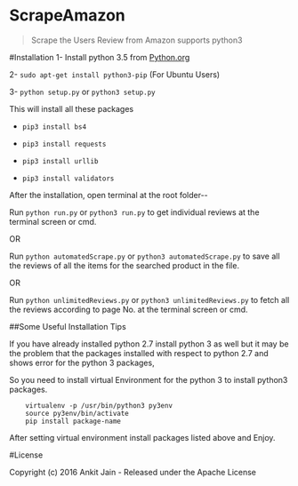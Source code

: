 # ScrapeAmazon
>Scrape the Users Review from Amazon supports python3

#Installation
1- Install python 3.5 from [Python.org](https://www.python.org)

2- `sudo apt-get install python3-pip` (For Ubuntu Users)

3- `python setup.py` or `python3 setup.py`

  This will install all these packages

  * `pip3 install bs4`

  * `pip3 install requests`

  * `pip3 install urllib`

  * `pip3 install validators`

After the installation, open terminal at the root folder--

Run `python run.py` or `python3 run.py` to get individual reviews at the terminal screen or cmd.

OR

Run `python automatedScrape.py` or `python3 automatedScrape.py` to save all the reviews of all the items for the searched product in the file.

OR

Run `python unlimitedReviews.py` or `python3 unlimitedReviews.py` to fetch all the reviews according to page No. at the terminal screen or cmd.

##Some Useful Installation Tips

If you have already installed python 2.7 install python 3 as well but it may be the problem that the packages installed with respect to python 2.7 and shows error for the python 3 packages,

So you need to install virtual Environment for the python 3 to install python3 packages.

```
	virtualenv -p /usr/bin/python3 py3env
	source py3env/bin/activate
	pip install package-name
```

After setting virtual environment install packages listed above and Enjoy.

#License

Copyright (c) 2016 Ankit Jain - Released under the Apache License